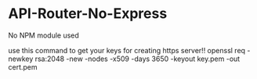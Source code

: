 # API-Router-No-Express
No NPM module used

use this command to get your keys for creating https server!!
openssl req -newkey rsa:2048 -new -nodes -x509 -days 3650 -keyout key.pem -out cert.pem
